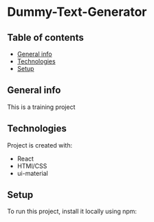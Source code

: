 # Dummy-Text-Generator

## Table of contents

- [General info](#general-info)
- [Technologies](#technologies)
- [Setup](#setup)

## General info

This is a training project 

## Technologies

Project is created with:

- React
- HTMl/CSS
- ui-material

## Setup

To run this project, install it locally using npm:
